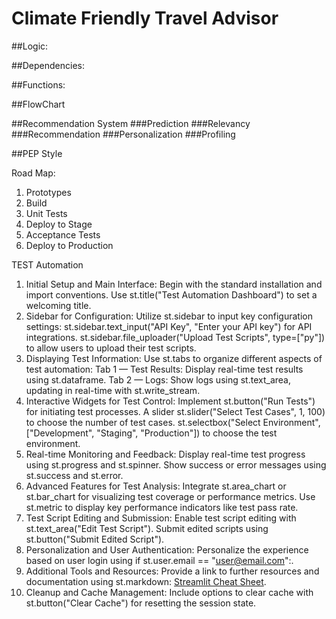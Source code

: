 # Climate Friendly Travel Advisor

##Logic:

##Dependencies:


##Functions:


##FlowChart

##Recommendation System
###Prediction
###Relevancy
###Recommendation
###Personalization
###Profiling

##PEP Style

Road Map:
1) Prototypes
2) Build
3) Unit Tests
4) Deploy to Stage
5) Acceptance Tests
6) Deploy to Production

TEST Automation
1. Initial Setup and Main Interface:
Begin with the standard installation and import conventions.
Use st.title("Test Automation Dashboard") to set a welcoming title.
2. Sidebar for Configuration:
Utilize st.sidebar to input key configuration settings:
st.sidebar.text_input("API Key", "Enter your API key") for API integrations.
st.sidebar.file_uploader("Upload Test Scripts", type=["py"]) to allow users to upload their test scripts.
3. Displaying Test Information:
Use st.tabs to organize different aspects of test automation:
Tab 1 — Test Results: Display real-time test results using st.dataframe.
Tab 2 — Logs: Show logs using st.text_area, updating in real-time with st.write_stream.
4. Interactive Widgets for Test Control:
Implement st.button("Run Tests") for initiating test processes.
A slider st.slider("Select Test Cases", 1, 100) to choose the number of test cases.
st.selectbox("Select Environment", ["Development", "Staging", "Production"]) to choose the test environment.
5. Real-time Monitoring and Feedback:
Display real-time test progress using st.progress and st.spinner.
Show success or error messages using st.success and st.error.
6. Advanced Features for Test Analysis:
Integrate st.area_chart or st.bar_chart for visualizing test coverage or performance metrics.
Use st.metric to display key performance indicators like test pass rate.
7. Test Script Editing and Submission:
Enable test script editing with st.text_area("Edit Test Script").
Submit edited scripts using st.button("Submit Edited Script").
8. Personalization and User Authentication:
Personalize the experience based on user login using if st.user.email == "user@email.com":.
9. Additional Tools and Resources:
Provide a link to further resources and documentation using st.markdown:
[Streamlit Cheat Sheet](https://docs.streamlit.io/library/cheatsheet).
10. Cleanup and Cache Management:
Include options to clear cache with st.button("Clear Cache") for resetting the session state.
